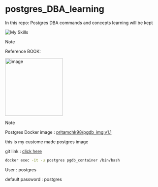 # postgres_DBA_learning
In this repo: Postgres DBA commands and concepts learning will be kept

![My Skills](https://go-skill-icons.vercel.app/api/icons?i=postgres,linux,docker,bash,nginx,&per,sonarqube,line=6)

>[!NOTE]
>
>Reference BOOK: 
>
> <img width="187" alt="image" src="https://github.com/user-attachments/assets/dce90152-9c7c-4092-99ca-ad374f3cf8c4">

>[!NOTE]
>
> Postgres Docker image : [pritamchk98/pgdb_img:v1.1](https://hub.docker.com/r/pritamchk98/pgdb_img)
>
> this is my custome made postgres image
>
> git link : [click here](https://github.com/DevOpsBrothers/DevOps_level_1/blob/main/Postgres_Images/postgresMultiStage.Dockerfile)
>
> ```bash
> docker exec -it -u postgres pgdb_container /bin/bash
> ```
>
> User : postgres
> 
> default password : postgres

